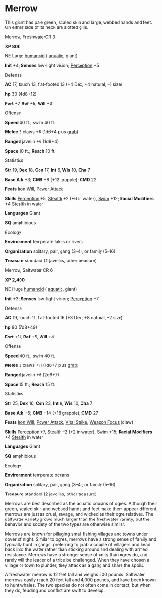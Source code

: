 # Merrow

This giant has pale green, scaled skin and large, webbed hands and feet. On either side of its neck are slotted gills.

Merrow, FreshwaterCR 3

**XP 800**

NE Large [humanoid](monsters/creatureTypes.md#_humanoid) ( [aquatic](monsters/creatureTypes.md#_aquatic-subtype), giant)

**Init** +4; **Senses** low-light vision; [Perception](additionalMonsters/../skills/perception.md#_perception) +5

Defense

**AC** 17, touch 13, flat-footed 13 (+4 Dex, +4 natural, –1 size)

**hp** 30 (4d8+12)

**Fort** +7, **Ref** +5, **Will** +3

Offense

**Speed** 40 ft., swim 40 ft.

**Melee** 2 claws +6 (1d6+4 plus [grab](monsters/universalMonsterRules.md#_grab))

**Ranged** javelin +6 (1d8+4)

**Space** 10 ft.; **Reach** 10 ft.

Statistics

**Str** 19, **Dex** 18, **Con** 17, **Int** 6, **Wis** 10, **Cha** 7

**Base Atk** +3; **CMB** +8 (+12 grapple); **CMD** 22

**Feats** [Iron Will](additionalMonsters/../feats.md#_iron-will), [Power Attack](additionalMonsters/../feats.md#_power-attack)

**Skills** [Perception](additionalMonsters/../skills/perception.md#_perception) +5, [Stealth](additionalMonsters/../skills/stealth.md#_stealth) +2 (+6 in water), [Swim](additionalMonsters/../skills/swim.md#_swim) +12; **Racial Modifiers** +4 [Stealth](additionalMonsters/../skills/stealth.md#_stealth) in water

**Languages** Giant

**SQ** amphibious

Ecology

**Environment** temperate lakes or rivers

**Organization** solitary, pair, gang (3–4), or family (5–16)

**Treasure** standard (2 javelins, other treasure)

Merrow, Saltwater CR 6

**XP 2,400**

NE Huge [humanoid](monsters/creatureTypes.md#_humanoid) ( [aquatic](monsters/creatureTypes.md#_aquatic-subtype), giant)

**Init** +3; **Senses** low-light vision; [Perception](additionalMonsters/../skills/perception.md#_perception) +7

Defense

**AC** 19, touch 11, flat-footed 16 (+3 Dex, +8 natural, –2 size)

**hp** 80 (7d8+49)

**Fort** +11, **Ref** +5, **Will** +4

Offense

**Speed** 40 ft., swim 40 ft.

**Melee** 2 claws +11 (1d8+7 plus [grab](monsters/universalMonsterRules.md#_grab))

**Ranged** javelin +6 (2d6+7)

**Space** 15 ft.; **Reach** 15 ft.

Statistics

**Str** 25, **Dex** 16, **Con** 23, **Int** 6, **Wis** 10, **Cha** 7

**Base Atk** +5; **CMB** +14 (+18 grapple); **CMD** 27

**Feats** [Iron Will](additionalMonsters/../feats.md#_iron-will), [Power Attack](additionalMonsters/../feats.md#_power-attack), [Vital Strike](additionalMonsters/../feats.md#_vital-strike), [Weapon Focus](additionalMonsters/../feats.md#_weapon-focus) (claw)

**Skills** [Perception](additionalMonsters/../skills/perception.md#_perception) +7, [Stealth](additionalMonsters/../skills/stealth.md#_stealth) –2 (+2 in water), [Swim](additionalMonsters/../skills/swim.md#_swim) +15; **Racial Modifiers** +4 [Stealth](additionalMonsters/../skills/stealth.md#_stealth) in water

**Languages** Giant

**SQ** amphibious

Ecology

**Environment** temperate oceans

**Organization** solitary, pair, gang (3–4), or family (5–16)

**Treasure** standard (2 javelins, other treasure)

Merrows are best described as the aquatic cousins of ogres. Although their green, scaled skin and webbed hands and feet make them appear different, merrows are just as cruel, savage, and wicked as their ogre relatives. The saltwater variety grows much larger than the freshwater variety, but the behavior and society of the two types are otherwise similar.

Merrows are known for pillaging small fishing villages and towns under cover of night. Similar to ogres, merrows have a strong sense of family and typically hunt in gangs, preferring to grab a couple of villagers and head back into the water rather than sticking around and dealing with armed resistance. Merrows have a stronger sense of unity than ogres do, and rarely will the leader of a tribe be challenged. When they have chosen a village or town to plunder, they attack as a gang and share the spoils.

A freshwater merrow is 12 feet tall and weighs 500 pounds. Saltwater merrows easily reach 20 feet tall and 4,000 pounds, and have been known to hunt whales. The two species do not often come in contact, but when they do, feuding and conflict are swift to develop.

